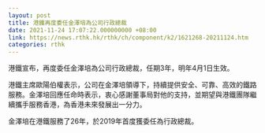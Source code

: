 ```yaml
---
layout: post
title: 港鐵再度委任金澤培為公司行政總裁
date: 2021-11-24 17:07:22.000000000 +08:00
link: https://news.rthk.hk/rthk/ch/component/k2/1621268-20211124.htm
categories: rthk
---
```


港鐵宣布，再度委任金澤培為公司行政總裁，任期3年，明年4月1日生效。

港鐵主席歐陽伯權表示，公司在金澤培領導下，持續提供安全、可靠、高效的鐵路服務。金澤培回應任命時表示，衷心感謝董事局對他的支持，並期望與港鐵團隊繼續攜手服務香港，為香港未來發展出一分力。

金澤培在港鐵服務了26年，於2019年首度獲委任為行政總裁。
